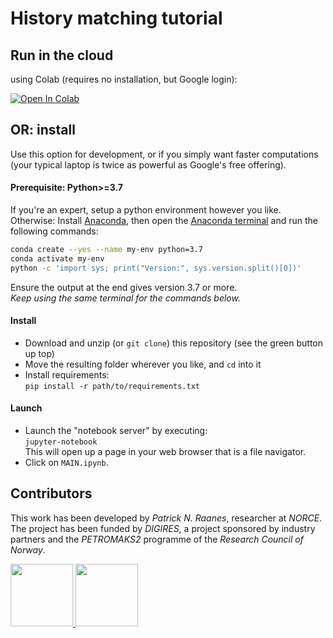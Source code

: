 # History matching tutorial

## Run in the cloud

using Colab (requires no installation, but Google login):

[![Open In Colab](https://colab.research.google.com/assets/colab-badge.svg)](http://colab.research.google.com/github/patricknraanes/HistoryMatching/blob/Colab)

## OR: install

Use this option for development, or if you simply want
faster computations (your typical laptop is twice as powerful
as Google's free offering).

#### Prerequisite: Python>=3.7

If you're an expert, setup a python environment however you like.
Otherwise:
Install [Anaconda](https://www.anaconda.com/download), then
open the [Anaconda terminal](https://docs.conda.io/projects/conda/en/latest/user-guide/getting-started.html#starting-conda)
and run the following commands:

```bash
conda create --yes --name my-env python=3.7
conda activate my-env
python -c 'import sys; print("Version:", sys.version.split()[0])'
```

Ensure the output at the end gives version 3.7 or more.  
*Keep using the same terminal for the commands below.*

#### Install

- Download and unzip (or `git clone`)
  this repository (see the green button up top)
- Move the resulting folder wherever you like, and `cd` into it
- Install requirements:  
  `pip install -r path/to/requirements.txt`

#### Launch

- Launch the "notebook server" by executing:  
  `jupyter-notebook`  
  This will open up a page in your web browser that is a file navigator.  
- Click on `MAIN.ipynb`.

## Contributors

This work has been developed by *Patrick N. Raanes*, researcher at *NORCE*.
The project has been funded by *DIGIRES*,
a project sponsored by industry partners
and the *PETROMAKS2* programme of the *Research Council of Norway*.

<a href="http://norceresearch.no">
<img height="100" src="https://norceresearch.s3.amazonaws.com/_1200x630_crop_center-center_none/norcelogo-metatag.jpg">
</a>

<a href="http://digires.no">
<img src="http://digires.no/DIGIRES/digilogo%20(002).png" height="100">
</a>





<!-- markdownlint-configure-file
{
  "header-increment": false,
  "no-multiple-blanks": false,
  "no-inline-html": {
    "allowed_elements": [ "img", "a" ]
  },
  "code-block-style": false,
  "ul-indent": { "indent": 2 }
}
-->
